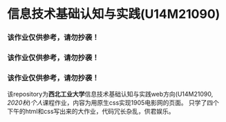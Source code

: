 # 信息技术基础认知与实践(U14M21090)

### 该作业仅供参考，请勿抄袭！

### 该作业仅供参考，请勿抄袭！

### 该作业仅供参考，请勿抄袭！

该repository为**西北工业大学**信息技术基础认知与实践web方向(U14M21090, *2020秋*)*个人*课程作业，内容为用原生css实现1905电影网的页面。
只学了四个下午的html和css写出来的大作业，代码冗长杂乱，供君娱乐。
